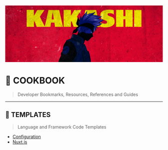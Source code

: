 ![0xKakashi](../banner.png)

# 📔 COOKBOOK

> Developer Bookmarks, Resources, References and Guides

---

## 📄 TEMPLATES

> Language and Framework Code Templates

* [Configuration](./configuration.md)
* [Nuxt.js](./nuxtjs.md)
